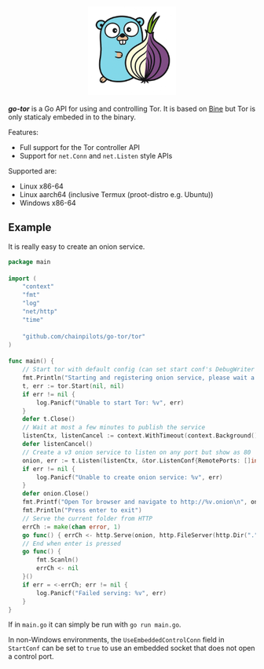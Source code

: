 # <img src="logo/go-tor-logo.png" style="display:block; margin:auto;" width="180px">

***go-tor*** is a Go API for using and controlling Tor. It is based on [Bine](https://www.github.com/cretz/bine) but Tor is only staticaly embeded in to the binary.

Features:

* Full support for the Tor controller API
* Support for `net.Conn` and `net.Listen` style APIs

Supported are:
- Linux x86-64
- Linux aarch64 (inclusive Termux (proot-distro e.g. Ubuntu))
- Windows x86-64

## Example

It is really easy to create an onion service.

```go
package main

import (
	"context"
	"fmt"
	"log"
	"net/http"
	"time"

	"github.com/chainpilots/go-tor/tor"
)

func main() {
	// Start tor with default config (can set start conf's DebugWriter to os.Stdout for debug logs)
	fmt.Println("Starting and registering onion service, please wait a couple of minutes...")
	t, err := tor.Start(nil, nil)
	if err != nil {
		log.Panicf("Unable to start Tor: %v", err)
	}
	defer t.Close()
	// Wait at most a few minutes to publish the service
	listenCtx, listenCancel := context.WithTimeout(context.Background(), 3*time.Minute)
	defer listenCancel()
	// Create a v3 onion service to listen on any port but show as 80
	onion, err := t.Listen(listenCtx, &tor.ListenConf{RemotePorts: []int{80}})
	if err != nil {
		log.Panicf("Unable to create onion service: %v", err)
	}
	defer onion.Close()
	fmt.Printf("Open Tor browser and navigate to http://%v.onion\n", onion.ID)
	fmt.Println("Press enter to exit")
	// Serve the current folder from HTTP
	errCh := make(chan error, 1)
	go func() { errCh <- http.Serve(onion, http.FileServer(http.Dir("."))) }()
	// End when enter is pressed
	go func() {
		fmt.Scanln()
		errCh <- nil
	}()
	if err = <-errCh; err != nil {
		log.Panicf("Failed serving: %v", err)
	}
}
```

If in `main.go` it can simply be run with `go run main.go`.

In non-Windows environments, the `UseEmbeddedControlConn` field in `StartConf` can be set to `true` to use an embedded socket that does not open a control port.
